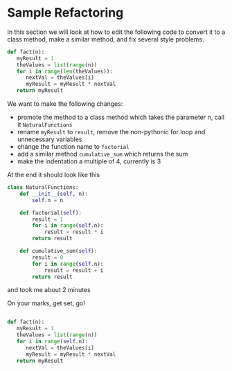 # Sample Refactoring

In this section we will look at how to edit the following code to convert it to
a class method, make a similar method, and fix several style problems.

```python
def fact(n):
   myResult = 1
   theValues = list(range(n))
   for i in range(len(theValues)):
      nextVal = theValues[i]
      myResult = myResult * nextVal
   return myResult
```

We want to make the following changes:
 - promote the method to a class method which takes the parameter n, call it `NaturalFunctions`
 - rename `myResult` to `result`, remove the non-pythonic for loop and unnecessary
   variables
 - change the function name to `factorial`
 - add a similar method `cumulative_sum` which returns the sum
 - make the indentation a multiple of 4, currently is 3

At the end it should look like this
```python
class NaturalFunctions:
    def __init__(self, n):
        self.n = n

    def factorial(self):
        result = 1
        for i in range(self.n):
            result = result * i
        return result

    def cumulative_sum(self):
        result = 0
        for i in range(self.n):
            result = result + i
        return result
```
and took me about 2 minutes

On your marks, get set, go!
```python

def fact(n):
   myResult = 1
   theValues = list(range(n))
   for i in range(self.n):
      nextVal = theValues[i]
      myResult = myResult * nextVal
   return myResult

```
